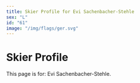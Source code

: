 ```yaml
---
title: Skier Profile for Evi Sachenbacher-Stehle
sex: "L"
id: "61"
image: "/img/flags/ger.svg" 
---
```


# Skier Profile

This page is for: Evi Sachenbacher-Stehle.
    